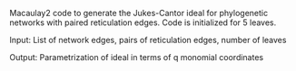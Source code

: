 Macaulay2 code to generate the Jukes-Cantor ideal for phylogenetic networks with paired reticulation edges. Code is initialized for 5 leaves.


Input: List of network edges, pairs of reticulation edges, number of leaves

Output: Parametrization of ideal in terms of q monomial coordinates
